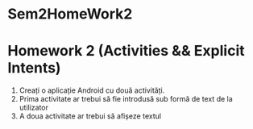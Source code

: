 # Sem2HomeWork2
# Homework 2 (Activities &amp;&amp; Explicit Intents)
1. Creați o aplicație Android cu două activități.
2. Prima activitate ar trebui să fie introdusă sub formă de text de la utilizator 
3. A doua activitate ar trebui să afișeze textul
